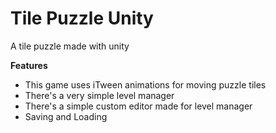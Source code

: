 # Tile Puzzle Unity
A tile puzzle made with unity

<b>Features</b>
* This game uses iTween animations for moving puzzle tiles
* There's a very simple level manager
* There's a simple custom editor made for level manager
* Saving and Loading
